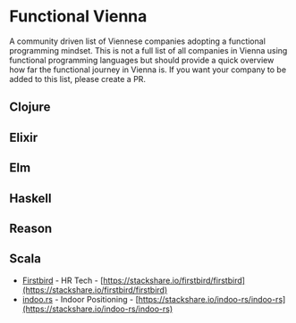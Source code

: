 # Functional Vienna

A community driven list of Viennese companies adopting a functional programming mindset. This is not a full list of all companies in Vienna using functional programming languages but should provide a quick overview how far the functional journey in Vienna is. If you want your company to be added to this list, please create a PR.

## Clojure

## Elixir

## Elm

## Haskell

## Reason

## Scala
* [Firstbird](https://www.firstbird.com/en/) - HR Tech - [https://stackshare.io/firstbird/firstbird](https://stackshare.io/firstbird/firstbird)
* [indoo.rs](https://indoo.rs) - Indoor Positioning - [https://stackshare.io/indoo-rs/indoo-rs](https://stackshare.io/indoo-rs/indoo-rs)
